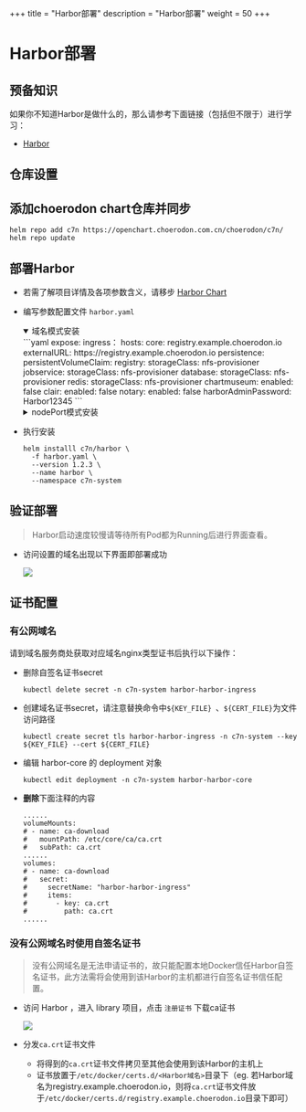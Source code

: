 +++
title = "Harbor部署"
description = "Harbor部署"
weight = 50
+++

# Harbor部署

## 预备知识

如果你不知道Harbor是做什么的，那么请参考下面链接（包括但不限于）进行学习：

- [Harbor](https://github.com/goharbor/harbor#harbor)

## 仓库设置

## 添加choerodon chart仓库并同步

```
helm repo add c7n https://openchart.choerodon.com.cn/choerodon/c7n/
helm repo update
```

## 部署Harbor

- 若需了解项目详情及各项参数含义，请移步 [Harbor Chart](https://github.com/goharbor/harbor-helm/tree/7dfc2a629a58e61c0d0a03f1d3b5ae29a7d720be#helm-chart-for-harbor)
- 编写参数配置文件 `harbor.yaml`

    <details open><summary>域名模式安装</summary>
    ```yaml
    expose:
      ingress：
        hosts:
          core: registry.example.choerodon.io
    externalURL: https://registry.example.choerodon.io
    persistence:
      persistentVolumeClaim:
        registry:
          storageClass: nfs-provisioner
        jobservice:
          storageClass: nfs-provisioner
        database:
          storageClass: nfs-provisioner
        redis:
          storageClass: nfs-provisioner
    chartmuseum:
      enabled: false
    clair:
      enabled: false
    notary:
      enabled: false
    harborAdminPassword: Harbor12345
    ```
    </details>
    <details><summary>nodePort模式安装</summary>
    ```yaml
    expose:
      type: nodePort
      tls:
        commonName: "harbor"
    persistence:
      persistentVolumeClaim:
        registry:
        storageClass: nfs-provisioner
        jobservice:
        storageClass: nfs-provisioner
        database:
        storageClass: nfs-provisioner
        redis:
        storageClass: nfs-provisioner
    chartmuseum:
      enabled: false
    clair:
      enabled: false
    notary:
      enabled: false
    harborAdminPassword: Harbor12345
    ```
    </details>
- 执行安装

  ```shell
  helm installl c7n/harbor \
    -f harbor.yaml \
    --version 1.2.3 \
    --name harbor \
    --namespace c7n-system
  ```

## 验证部署

<blockquote class="note">
Harbor启动速度较慢请等待所有Pod都为Running后进行界面查看。
</blockquote>

- 访问设置的域名出现以下界面即部署成功

    ![](/docs/installation-configuration/image/harbor.png)

## 证书配置

### 有公网域名

请到域名服务商处获取对应域名nginx类型证书后执行以下操作：

- 删除自签名证书secret

    ```
    kubectl delete secret -n c7n-system harbor-harbor-ingress
    ```

- 创建域名证书secret，请注意替换命令中`${KEY_FILE} `、`${CERT_FILE}`为文件访问路径

    ```
    kubectl create secret tls harbor-harbor-ingress -n c7n-system --key ${KEY_FILE} --cert ${CERT_FILE}
    ```

- 编辑 harbor-core 的 deployment 对象

    ```
    kubectl edit deployment -n c7n-system harbor-harbor-core
    ```

- **删除**下面注释的内容

    ```
    ......
    volumeMounts:
    # - name: ca-download
    #   mountPath: /etc/core/ca/ca.crt
    #   subPath: ca.crt
    ......
    volumes:
    # - name: ca-download
    #   secret:
    #     secretName: "harbor-harbor-ingress"
    #     items:
    #       - key: ca.crt
    #         path: ca.crt
    ......
    ```

### 没有公网域名时使用自签名证书

<blockquote class="warning">
没有公网域名是无法申请证书的，故只能配置本地Docker信任Harbor自签名证书，此方法需将会使用到该Harbor的主机都进行自签名证书信任配置。
</blockquote>

- 访问 Harbor ，进入 library 项目，点击 `注册证书` 下载ca证书

    ![](/docs/installation-configuration/image/get-harbor-cert.png)

- 分发`ca.crt`证书文件

  - 将得到的`ca.crt`证书文件拷贝至其他会使用到该Harbor的主机上
  - 证书放置于`/etc/docker/certs.d/<Harbor域名>`目录下（eg. 若Harbor域名为registry.example.choerodon.io，则将`ca.crt`证书文件放于`/etc/docker/certs.d/registry.example.choerodon.io`目录下即可）
